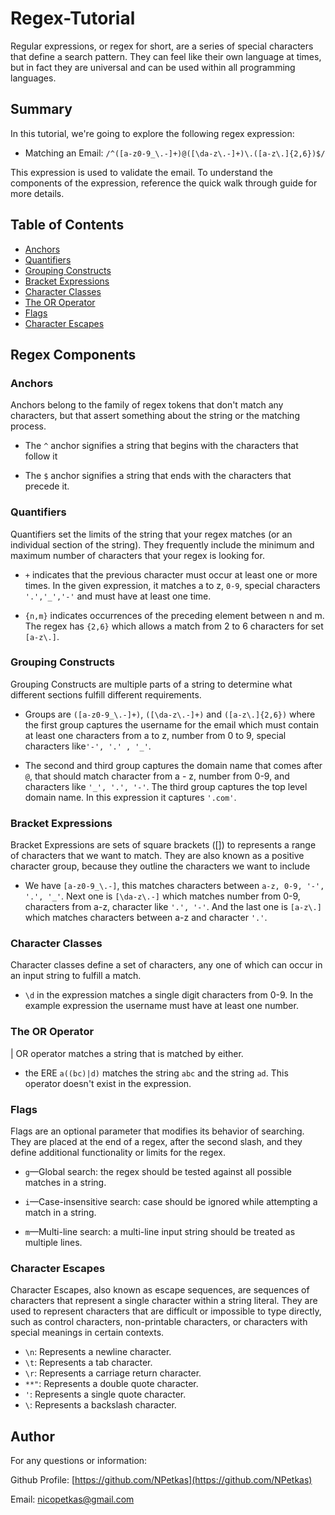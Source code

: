 # Regex-Tutorial

Regular expressions, or regex for short, are a series of special characters that define a search pattern. They can feel like their own language at times, but in fact they are universal and can be used within all programming languages.

## Summary

In this tutorial, we're going to explore the following regex expression:

* Matching an Email: `/^([a-z0-9_\.-]+)@([\da-z\.-]+)\.([a-z\.]{2,6})$/`

This expression is used to validate the email. To understand the components of the expression, reference the quick walk through guide for more details.



## Table of Contents

- [Anchors](#anchors)
- [Quantifiers](#quantifiers)
- [Grouping Constructs](#grouping-constructs)
- [Bracket Expressions](#bracket-expressions)
- [Character Classes](#character-classes)
- [The OR Operator](#the-or-operator)
- [Flags](#flags)
- [Character Escapes](#character-escapes)


## Regex Components


### Anchors

Anchors belong to the family of regex tokens that don't match any characters, but that assert something about the string or the matching process.

- The `^` anchor signifies a string that begins with the characters that follow it

- The `$` anchor signifies a string that ends with the characters that precede it.


### Quantifiers

Quantifiers set the limits of the string that your regex matches (or an individual section of the string). They frequently include the minimum and maximum number of characters that your regex is looking for.

- `+` indicates that the previous character must occur at least one or more times. In the given expression, it matches a to z, `0-9`, special characters `'.','_','-'` and must have at least one time.

- `{n,m}` indicates occurrences of the preceding element between n and m. The regex has `{2,6}` which allows a match from 2 to 6 characters for set `[a-z\.]`.


### Grouping Constructs
 
Grouping Constructs are multiple parts of a string to determine what different sections fulfill different requirements.

- Groups are `([a-z0-9_\.-]+)`, `([\da-z\.-]+)` and `([a-z\.]{2,6})` where the first group captures the username for the email which must contain at least one characters from a to z, number from 0 to 9, special characters like`'-', '.' , '_'`.

- The second and third group captures the domain name that comes after `@`, that should match character from a - z, number from 0-9, and characters like `'_', '.', '-'`. The third group captures the top level domain name. In this expression it captures `'.com'`.


### Bracket Expressions

Bracket Expressions are sets of square brackets ([]) to represents a range of characters that we want to match. They are also known as a positive character group, because they outline the characters we want to include

- We have `[a-z0-9_\.-]`, this matches characters between `a-z, 0-9, '-', '.', '_'`. Next one is `[\da-z\.-]` which matches number from 0-9, characters from a-z, character like `'.', '-'`. And the last one is `[a-z\.]` which matches characters between a-z and character `'.'`.


### Character Classes

Character classes define a set of characters, any one of which can occur in an input string to fulfill a match.

- `\d` in the expression matches a single digit characters from 0-9. In the example expression the username must have at least one number.


### The OR Operator

| OR operator matches a string that is matched by either.

 - the ERE `a((bc)|d)` matches the string `abc` and the string `ad`. This operator doesn't exist in the expression.


### Flags

Flags are an optional parameter that modifies its behavior of searching. They are placed at the end of a regex, after the second slash, and they define additional functionality or limits for the regex.

- `g`—Global search: the regex should be tested against all possible matches in a string.

- `i`—Case-insensitive search: case should be ignored while attempting a match in a string.

- `m`—Multi-line search: a multi-line input string should be treated as multiple lines.


### Character Escapes

Character Escapes, also known as escape sequences, are sequences of characters that represent a single character within a string literal. They are used to represent characters that are difficult or impossible to type directly, such as control characters, non-printable characters, or characters with special meanings in certain contexts.

- `\n`: Represents a newline character.
- `\t`: Represents a tab character.
- `\r`: Represents a carriage return character.
- `**"`: Represents a double quote character.
- `'`: Represents a single quote character.
- `\`: Represents a backslash character.


## Author

For any questions or information:

Github Profile: [https://github.com/NPetkas](https://github.com/NPetkas)

Email: [nicopetkas@gmail.com](nicopetkas@gmail.com)